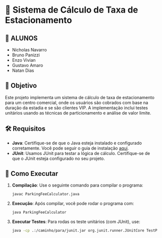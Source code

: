 # 🚗 Sistema de Cálculo de Taxa de Estacionamento

## 🔖 ALUNOS

- Nicholas Navarro
- Bruno Panizzi
- Enzo Vivian
- Gustavo Amaro
- Natan Dias

## 📜 Objetivo

Este projeto implementa um sistema de cálculo de taxa de estacionamento para um centro comercial, onde os usuários são cobrados com base na duração da estadia e se são clientes VIP. A implementação inclui testes unitários usando as técnicas de particionamento e análise de valor limite.

## 🛠️ Requisitos

- **Java**: Certifique-se de que o Java esteja instalado e configurado corretamente. Você pode seguir o guia de instalação [aqui](https://www.java.com/pt-BR/download/help/download_options.html).
- **JUnit**: Usamos JUnit para testar a lógica de cálculo. Certifique-se de que o JUnit esteja configurado no seu projeto.

## 🚀 Como Executar

1. **Compilação**:
   Use o seguinte comando para compilar o programa:

   ```bash
   javac ParkingFeeCalculator.java
   ```

2. **Execução**:
    Após compilar, você pode rodar o programa com:
    ```bash
    java ParkingFeeCalculator
    ```

3. **Executar Testes**:
    Para rodas os teste unitários (com JUnit), use:
    ```bash
    java -cp .:/caminho/para/junit.jar org.junit.runner.JUnitCore TestParkingFeeCalculator
    ```

